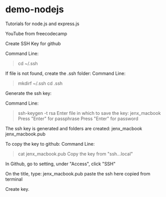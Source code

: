# demo-nodejs
Tutorials for node.js and express.js

YouTube from freecodecamp


Create SSH Key for github

Command Line:
> cd ~/.ssh
>
If file is not found, create the .ssh folder:
Command Line:
>mkdirf ~/.ssh
>cd .ssh

Generate the ssh key:

Command Line:
>ssh-keygen -t rsa
Enter file in which to save the key:
>jenx_macbook
>Press "Enter" for passphrase
>Press "Enter" for password

The ssh key is generated and folders are created:
jenx_macbook
jenx_macbook.pub

To copy the key to github:
Command Line:
>cat jenx_macbook.pub
Copy the key from "ssh...local"

In Github, go to setting, under "Access", click "SSH"

On the title, type:
jenx_macbook.pub
paste the ssh here copied from terminal

Create key.
